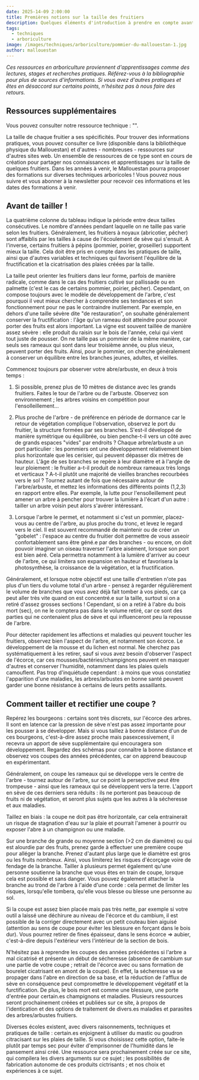 ```yaml
---
date: 2025-14-09 2:00:00
title: Premières notions sur la taille des fruitiers
description: Quelques éléments d'introduction à prendre en compte avant de taille des fruitiers
tags:
  - techniques
  - arboriculture
image: /images/techniques/arboriculture/pommier-du-mallouestan-1.jpg
author: mallouestan
---
```


_Ces ressources en arboriculture proviennent d'apprentissages comme des lectures, stages et recherches pratiques. Référez-vous à la bibliographie pour plus de sources d'informations. Si vous avez d'autres pratiques et êtes en désaccord sur certains points, n'hésitez pas à nous faire des retours._


## Ressources supplémentaires

Vous pouvez consulter notre ressource technique : "".

La taille de chaque fruitier a ses spécificités. Pour trouver des informations pratiques, vous pouvez consulter ce livre (disponible dans la bibliothèque physique du Mallouestan) et d'autres - nombreuses - ressources sur d'autres sites web. Un ensemble de ressources de ce type sont en cours de création pour partager nos connaissances et apprentissages sur la taille de quelques fruitiers. Dans les années à venir, le Mallouestan pourra proposer des formations sur diverses techniques arboricoles ! Vous pouvez nous suivre et vous abonner à la newsletter pour recevoir ces informations et les dates des formations à venir.


## Avant de tailler !

La quatrième colonne du tableau indique la période entre deux tailles consécutives. Le nombre d'années pendant laquelle on ne taille pas varie selon les fruitiers. Généralement, les fruitiers à noyaux (abricotier, pêcher) sont affaiblis par les tailles à cause de l'écoulement de sève qui s'ensuit. A l'inverse, certains fruitiers à pépins (pommier, poirier, groseiller) supportent mieux la taille. Cela doit être pris en compte dans les pratiques de taille, ainsi que d'autres variables et techniques qui favorisent l'équilibre de la fructification et la cicatrisation des plaies créées par la taille.

La taille peut orienter les fruitiers dans leur forme, parfois de manière radicale, comme dans le cas des fruitiers cultivé sur pallissade ou en palmette (c'est le cas de certains pommier, poirier, pêcher). Cependant, on compose toujours avec le modèle de développement de l'arbre, c'est pourquoi il veut mieux chercher à comprendre ses tendances et son fonctionnement pour ne pas le contraindre inutilement. Par exemple, en dehors d'une taille sévère dite "de restauration", on souhaite généralement conserver la fructification : l'âge qu'un rameau doit atteindre pour pouvoir porter des fruits est alors important. La vigne est souvent taillée de manière assez sévère : elle produit du raisin sur le bois de l'année, celui qui vient tout juste de pousser. On ne taille pas un pommier de la même manière, car seuls ses rameaux qui sont dans leur troisième année, ou plus vieux, peuvent porter des fruits. Ainsi, pour le pommier, on cherche généralement à conserver un équilibre entre les branches jeunes, adultes, et vieilles.

Commencez toujours par observer votre abre/arbuste, en deux à trois temps :

1. Si possible, prenez plus de 10 mètres de distance avec les grands fruitiers. Faites le tour de l'arbre ou de l'arbuste. Observez son environnement ; les arbres voisins en compétition pour l'ensolleillement...

2. Plus proche de l'arbre - de préférence en période de dormance car le retour de végétation complique l'observation, observez le port du fruitier, la structure formées par ses branches. S'est-il développé de manière symétrique ou équilibrée, ou bien penche-t-il vers un côté avec de grands espaces "vides" par endroits ? Chaque arbre/arbuste a un port particulier : les pommiers ont une développement relativement bien plus horizontale que les cerisier, qui peuvent dépasser dix mètres de hauteur. 
L'âge de ses branches se repère à leur diamètre et à l'angle de leur ploiement : le fruitier a-t-il produit de nombreux rameaux très longs et verticaux ? A-t-il plutôt une majorité de vieilles branches recourbées vers le sol ? 
 Tournez autant de fois que nécessaire autour de l'arbre/arbuste, et mettez les informations des différents points (1,2,3) en rapport entre elles. Par exemple, la lutte pour l'ensolleillement peut amener un arbre à pencher pour trouver la lumière à l'écart d'un autre : tailler un arbre voisin peut alors s'avérer intéressant.

 3. Lorsque l'arbre le permet, et notamment si c'est un pommier, placez-vous au centre de l'arbre, au plus proche du tronc, et levez le regard vers le ciel. Il est souvent recommandé de maintenir ou de créer un "gobelet" : l'espace au centre du fruitier doit permettre de vous asseoir confortablement sans être géné.e par des branches - ou encore, on doit pouvoir imaginer un oiseau traverser l'arbre aisément, lorsque son port est bien aéré. Cela permettra notamment à la lumière d'arriver au coeur de l'arbre, ce qui limitera son expansion en hauteur et favorisera la photosynthèse, la croissance de la végétation, et la fructification.

Généralement, et lorsque notre objectif est une taille d'entretien n'ote pas plus d'un tiers du volume total d'un arbre - pensez à regarder régulièrement le volume de branches que vous avez déjà fait tomber à vos pieds, car ça peut aller très vite quand on est concentré.e sur la taille, surtout si on a retiré d'assez grosses sections ! Cependant, si on a retiré à l'abre du bois mort (sec), on ne le comptera pas dans le volume retiré, car ce sont des parties qui ne contenaient plus de sève et qui influenceront peu la repousse de l'arbre. 

Pour détecter rapidement les affections et maladies qui peuvent toucher les fruitiers, observez bien l'aspect de l'arbre, et notamment son écorce. Le développement de la mousse et du lichen est normal. Ne cherchez pas systématiquement à les retirer, sauf si vous avez besoin d'observer l'aspect de l'écorce, car ces mousses/bactéries/champignons peuvent en masquer d'autres et conserver l'humidité, notamment dans les plaies quiels camouflent. Pas trop d'inquiétude cependant : à moins que vous constatiez l'apparition d'une maladies, les arbres/arbustes en bonne santé peuvent garder une bonne résistance à certains de leurs petits assaillants.


## Comment tailler et rectifier une coupe ? 

Repérez les bourgeons : certains sont très discrets, sur l'écorce des arbres. Il sont en latence car la pression de sève n'est pas assez importante pour les pousser à se développer. Mais si vous taillez à bonne distance d'un de ces bourgeons, c'est-à-dire assez proche mais pasexcessivement, il recevra un apport de sève supplémentaire qui encouragera son développement. Regardez des schémas pour connaître la bonne distance et observez vos coupes des années précédentes, car on apprend beaucoup en expérimentant. 

Généralement, on coupe les rameaux qui se développe vers le centre de l'arbre - tournez autour de l'arbre, sur ce point la persepctive peut être trompeuse - ainsi que les rameaux qui se développent vers la terre. L'apport en sève de ces derniers sera réduits : ils ne porteront pas beaucoup de fruits ni de végétation, et seront plus sujets que les autres à la sécheresse et aux maladies.

Taillez en biais : la coupe ne doit pas être horizontale, car cela entrainerait un risque de stagnation d'eau sur la plaie et pourrait l'amener à pourrir ou exposer l'abre à un champignon ou une maladie.

Sur une branche de grande ou moyenne section (>2 cm de diamètre) ou qui est alourdie par des fruits, prenez garde à effectuer une première coupe pour alléger la branche. Prenez d'autant plus large que le diamètre est gros ou les fruits nombreux. Ainsi, vous limiterez les risques d'écorçage voire de fendage de la branche. Tailler à plusieurs permet également qu'une personne soutienne la branche que vous êtes en train de coupe, lorsque cela est possible et sans danger. Vous pouvez également attacher la branche au trond de l'arbre à l'aide d'une corde : cela permet de limiter les risques, lorsqu'elle tombera, qu'elle vous blesse ou blesse une personne au sol.

Si la coupe est assez bien placée mais pas très nette, par exemple si votre outil a laissé une déchirure au niveau de l'écorce et du cambium, il est possible de la corriger directement avec un petit couteau bien aiguisé (attention au sens de coupe pour éviter les blessure en forçant dans le bois dur). Vous pourrez retirer de fines épaisseur, dans le sens écorce => aubier, c'est-à-dire depuis l'extérieur vers l'intérieur de la section de bois. 

N'hésitez pas à reprendre les coupes des années précédentes si l'arbre a mal cicatrisé et présente un début de sécheresse (absence de cambium sur une partie de votre coupe ; retrait de l'écorce avec ou sans formation de bourelet cicatrisant en amont de la coupe). En effet, la sécheresse va se propager dans l'abre en direction de sa base, et la réduction de l'afflux de sève en conséquence peut compromettre le développement végétatif et la furctification. De plus, le bois mort est comme une blessure, une porte d'entrée pour certain.es champignons et maladies.
Plusieurs ressources seront prochainement créées et publiées sur ce site, à propos de l'identication et des options de traitement de divers.es maladies et parasites des arbres/arbustes fruitiers.

Diverses écoles existent, avec divers raisonnements, techniques et pratiques de taille : certain.es enjoignent à utiliser du mastic ou goudron citracisant sur les plaies de taille. Si vous choisissez cette option, faite-le plutôt par temps sec pour éviter d'emprisonner de l'humidité dans le pansement ainsi créé. Une ressource sera prochainement créée sur ce site, qui compilera les divers arguments sur ce sujet ; les possibilités de fabrication autonome de ces produits cictrisants ; et nos choix et expériences à ce sujet.